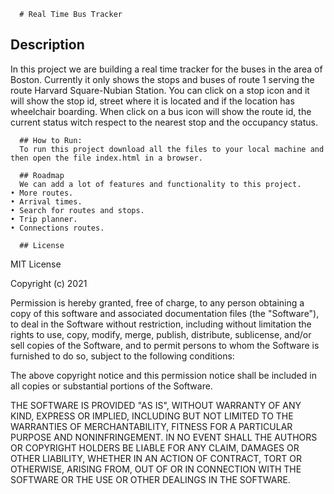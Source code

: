       # Real Time Bus Tracker

## Description
In this project we are building a real time tracker for the buses in the area of Boston. Currently it only shows the stops and buses of route 1  serving the route Harvard Square-Nubian Station.
You can click on a stop icon and it will show the stop id, street where it is located and if the location has wheelchair boarding.
	When click on a bus icon will show the route id, the current status witch respect to the nearest stop and the occupancy status.

      ## How to Run:
      To run this project download all the files to your local machine and then open the file index.html in a browser.

      ## Roadmap
      We can add a lot of features and functionality to this project. 
    • More routes.
    • Arrival times.
    • Search for routes and stops.
    • Trip planner.
    • Connections routes.
      
      ## License
MIT License

Copyright (c) 2021

Permission is hereby granted, free of charge, to any person obtaining a copy
of this software and associated documentation files (the "Software"), to deal
in the Software without restriction, including without limitation the rights
to use, copy, modify, merge, publish, distribute, sublicense, and/or sell
copies of the Software, and to permit persons to whom the Software is
furnished to do so, subject to the following conditions:

The above copyright notice and this permission notice shall be included in all
copies or substantial portions of the Software.

THE SOFTWARE IS PROVIDED "AS IS", WITHOUT WARRANTY OF ANY KIND, EXPRESS OR
IMPLIED, INCLUDING BUT NOT LIMITED TO THE WARRANTIES OF MERCHANTABILITY,
FITNESS FOR A PARTICULAR PURPOSE AND NONINFRINGEMENT. IN NO EVENT SHALL THE
AUTHORS OR COPYRIGHT HOLDERS BE LIABLE FOR ANY CLAIM, DAMAGES OR OTHER
LIABILITY, WHETHER IN AN ACTION OF CONTRACT, TORT OR OTHERWISE, ARISING FROM,
OUT OF OR IN CONNECTION WITH THE SOFTWARE OR THE USE OR OTHER DEALINGS IN THE
SOFTWARE.
